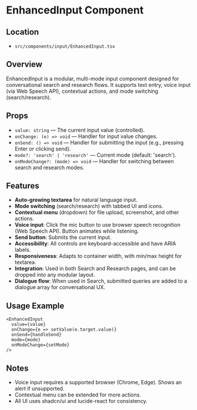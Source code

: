 # EnhancedInput Component

## Location
- `src/components/input/EnhancedInput.tsx`

## Overview
EnhancedInput is a modular, multi-mode input component designed for conversational search and research flows. It supports text entry, voice input (via Web Speech API), contextual actions, and mode switching (search/research).

## Props
- `value: string` — The current input value (controlled).
- `onChange: (e) => void` — Handler for input value changes.
- `onSend: () => void` — Handler for submitting the input (e.g., pressing Enter or clicking send).
- `mode?: 'search' | 'research'` — Current mode (default: 'search').
- `onModeChange?: (mode) => void` — Handler for switching between search and research modes.

## Features
- **Auto-growing textarea** for natural language input.
- **Mode switching** (search/research) with tabbed UI and icons.
- **Contextual menu** (dropdown) for file upload, screenshot, and other actions.
- **Voice input**: Click the mic button to use browser speech recognition (Web Speech API). Button animates while listening.
- **Send button**: Submits the current input.
- **Accessibility**: All controls are keyboard-accessible and have ARIA labels.
- **Responsiveness**: Adapts to container width, with min/max height for textarea.
- **Integration**: Used in both Search and Research pages, and can be dropped into any modular layout.
- **Dialogue flow**: When used in Search, submitted queries are added to a dialogue array for conversational UX.

## Usage Example
```tsx
<EnhancedInput
  value={value}
  onChange={e => setValue(e.target.value)}
  onSend={handleSend}
  mode={mode}
  onModeChange={setMode}
/>
```

## Notes
- Voice input requires a supported browser (Chrome, Edge). Shows an alert if unsupported.
- Contextual menu can be extended for more actions.
- All UI uses shadcn/ui and lucide-react for consistency. 